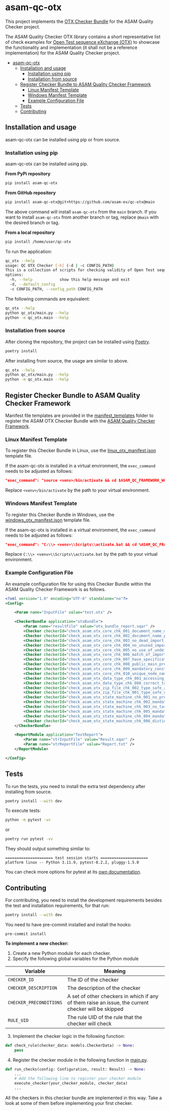 # asam-qc-otx

This project implements the [OTX Checker Bundle](checker_bundle_doc.md) for the ASAM Quality Checker project.

The ASAM Quality Checker OTX library contains a short representative list of check examples for [Open Test sequence eXchange (OTX)](https://report.asam.net/otx-iso-13209-open-test-sequence-exchange-format)
to showcase the functionality and implementation (it shall not be a reference implementation) for the ASAM Quality Checker project. 

- [asam-qc-otx](#asam-qc-otx)
  - [Installation and usage](#installation-and-usage)
    - [Installation using pip](#installation-using-pip)
    - [Installation from source](#installation-from-source)
  - [Register Checker Bundle to ASAM Quality Checker Framework](#register-checker-bundle-to-asam-quality-checker-framework)
    - [Linux Manifest Template](#linux-manifest-template)
    - [Windows Manifest Template](#windows-manifest-template)
    - [Example Configuration File](#example-configuration-file)
  - [Tests](#tests)
  - [Contributing](#contributing)


## Installation and usage

asam-qc-otx can be installed using pip or from source.

### Installation using pip

asam-qc-otx can be installed using pip.

**From PyPi repository**

```bash
pip install asam-qc-otx
```

**From GitHub repository**

```bash
pip install asam-qc-otx@git+https://github.com/asam-ev/qc-otx@main
```

The above command will install `asam-qc-otx` from the `main` branch. If you want to install `asam-qc-otx` from another branch or tag, replace `@main` with the desired branch or tag.

**From a local repository**

```bash
pip install /home/user/qc-otx
```

To run the application:

```bash
qc_otx --help
usage: QC OTX Checker [-h] (-d | -c CONFIG_PATH)
This is a collection of scripts for checking validity of Open Test sequence eXchange format (.otx) files.
options:
  -h, --help            show this help message and exit
  -d, --default_config
  -c CONFIG_PATH, --config_path CONFIG_PATH
```

The following commands are equivalent:

```bash
qc_otx --help
python qc_otx/main.py --help
python -m qc_otx.main --help
```

### Installation from source

After cloning the repository, the project can be installed using [Poetry](https://python-poetry.org/).

```bash
poetry install
```

After installing from source, the usage are similar to above.

```bash
qc_otx --help
python qc_otx/main.py --help
python -m qc_otx.main --help
```

## Register Checker Bundle to ASAM Quality Checker Framework

Manifest file templates are provided in the [manifest_templates](manifest_templates/) folder to register the ASAM OTX Checker Bundle with the [ASAM Quality Checker Framework](https://github.com/asam-ev/qc-framework/tree/main).

### Linux Manifest Template

To register this Checker Bundle in Linux, use the [linux_otx_manifest.json](manifest_templates/linux_otx_manifest.json) template file.

If the asam-qc-otx is installed in a virtual environment, the `exec_command` needs to be adjusted as follows:

```json
"exec_command": "source <venv>/bin/activate && cd $ASAM_QC_FRAMEWORK_WORKING_DIR && qc_otx -c $ASAM_QC_FRAMEWORK_CONFIG_FILE"
```

Replace `<venv>/bin/activate` by the path to your virtual environment.

### Windows Manifest Template

To register this Checker Bundle in Windows, use the [windows_otx_manifest.json](manifest_templates/windows_otx_manifest.json) template file.

If the asam-qc-otx is installed in a virtual environment, the `exec_command` needs to be adjusted as follows:

```json
"exec_command": "C:\\> <venv>\\Scripts\\activate.bat && cd %ASAM_QC_FRAMEWORK_WORKING_DIR% && qc_otx -c %ASAM_QC_FRAMEWORK_CONFIG_FILE%"
```

Replace `C:\\> <venv>\\Scripts\\activate.bat` by the path to your virtual environment.

### Example Configuration File

An example configuration file for using this Checker Bundle within the ASAM Quality Checker Framework is as follows.

```xml
<?xml version="1.0" encoding="UTF-8" standalone="no"?>
<Config>

    <Param name="InputFile" value="test.otx" />

    <CheckerBundle application="otxBundle">
        <Param name="resultFile" value="otx_bundle_report.xqar" />
        <Checker checkerId="check_asam_otx_core_chk_001_document_name_matches_filename" maxLevel="1" minLevel="3" />
        <Checker checkerId="check_asam_otx_core_chk_002_document_name_package_uniqueness" maxLevel="1" minLevel="3" />
        <Checker checkerId="check_asam_otx_core_chk_003_no_dead_import_links" maxLevel="1" minLevel="3" />
        <Checker checkerId="check_asam_otx_core_chk_004_no_unused_imports" maxLevel="1" minLevel="3" />
        <Checker checkerId="check_asam_otx_core_chk_005_no_use_of_undefined_import_prefixes" maxLevel="1" minLevel="3" />
        <Checker checkerId="check_asam_otx_core_chk_006_match_of_imported_document_data_model_version" maxLevel="1" minLevel="3" />
        <Checker checkerId="check_asam_otx_core_chk_007_have_specification_if_no_realisation_exists" maxLevel="1" minLevel="3" />
        <Checker checkerId="check_asam_otx_core_chk_008_public_main_procedure" maxLevel="1" minLevel="3" />
        <Checker checkerId="check_asam_otx_core_chk_009_mandatory_constant_initialization" maxLevel="1" minLevel="3" />
        <Checker checkerId="check_asam_otx_core_chk_010_unique_node_names" maxLevel="1" minLevel="3" />
        <Checker checkerId="check_asam_otx_data_type_chk_001_accessing_structure_elements" maxLevel="1" minLevel="3" />
        <Checker checkerId="check_asam_otx_data_type_chk_008_correct_target_for_structure_element" maxLevel="1" minLevel="3" />
        <Checker checkerId="check_asam_otx_zip_file_chk_002_type_safe_zip_file" maxLevel="1" minLevel="3" />
        <Checker checkerId="check_asam_otx_zip_file_chk_001_type_safe_unzip_file" maxLevel="1" minLevel="3" />
        <Checker checkerId="check_asam_otx_state_machine_chk_001_no_procedure_realization" maxLevel="1" minLevel="3" />
        <Checker checkerId="check_asam_otx_state_machine_chk_002_mandatory_target_state" maxLevel="1" minLevel="3" />
        <Checker checkerId="check_asam_otx_state_machine_chk_003_no_target_state_for_completed_state" maxLevel="1" minLevel="3" />
        <Checker checkerId="check_asam_otx_state_machine_chk_005_mandatory_transition" maxLevel="1" minLevel="3" />
        <Checker checkerId="check_asam_otx_state_machine_chk_004_mandatory_trigger" maxLevel="1" minLevel="3" />
        <Checker checkerId="check_asam_otx_state_machine_chk_006_distinguished_initial_and_completed_state" maxLevel="1" minLevel="3" />
    </CheckerBundle>

    <ReportModule application="TextReport">
        <Param name="strInputFile" value="Result.xqar" />
        <Param name="strReportFile" value="Report.txt" />
    </ReportModule>

</Config>
```

## Tests

To run the tests, you need to install the extra test dependency after installing from source.

```bash
poetry install --with dev
```

To execute tests:

```bash
python -m pytest -vv
```

or

```bash
poetry run pytest -vv
```

They should output something similar to:

```
===================== test session starts =====================
platform linux -- Python 3.11.9, pytest-8.2.2, pluggy-1.5.0
```

You can check more options for pytest at its [own documentation](https://docs.pytest.org/).

## Contributing

For contributing, you need to install the development requirements besides the
test and installation requirements, for that run:

```bash
poetry install --with dev
```

You need to have pre-commit installed and install the hooks:

```
pre-commit install
```

**To implement a new checker:**

1. Create a new Python module for each checker.
2. Specify the following global variables for the Python module

| Variable | Meaning |
| --- | --- |
| `CHECKER_ID` | The ID of the checker |
| `CHECKER_DESCRIPTION` | The description of the checker |
| `CHECKER_PRECONDITIONS` | A set of other checkers in which if any of them raise an issue, the current checker will be skipped |
| `RULE_UID` | The rule UID of the rule that the checker will check |

3. Implement the checker logic in the following function:

```python
def check_rule(checker_data: models.CheckerData) -> None:
    pass
```

4. Register the checker module in the following function in [main.py](qc_otx/main.py).

```python
def run_checks(config: Configuration, result: Result) -> None:
    ...
    # Add the following line to register your checker module
    execute_checker(your_checker_module, checker_data)
    ...
```

All the checkers in this checker bundle are implemented in this way. Take a look at some of them before implementing your first checker.
